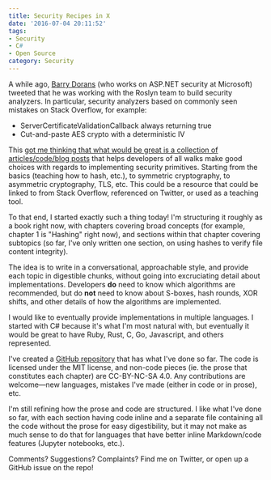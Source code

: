 ```yaml
---
title: Security Recipes in X
date: '2016-07-04 20:11:52'
tags:
- Security
- C#
- Open Source
category: Security
---
```


A while ago, [Barry Dorans][blowdart] (who works on ASP.NET security at
Microsoft) tweeted that he was working with the Roslyn team to build security
analyzers. In particular, security analyzers based on commonly seen mistakes on
Stack Overflow, for example:

* ServerCertificateValidationCallback always returning true
* Cut-and-paste AES crypto with a deterministic IV

This
[got me thinking that what would be great is a collection of articles/code/blog posts][tweet] that
helps developers of all walks make good choices with regards to implementing
security primitives. Starting from the basics (teaching how to hash, etc.), to
symmetric cryptography, to asymmetric cryptography, TLS, etc. This could be a
resource that could be linked to from Stack Overflow, referenced on Twitter, or
used as a teaching tool.

To that end, I started exactly such a thing today! I'm structuring it roughly as
a book right now, with chapters covering broad concepts (for example, chapter 1
is "Hashing" right now), and sections within that chapter covering subtopics (so
far, I've only written one section, on using hashes to verify file content
integrity).

The idea is to write in a conversational, approachable style, and provide each
topic in digestible chunks, without going into excruciating detail about
implementations. Developers **do** need to know which algorithms are
recommended, but do **not** need to know about S-boxes, hash rounds, XOR shifts,
and other details of how the algorithms are implemented.

I would like to eventually provide implementations in multiple languages. I
started with C# because it's what I'm most natural with, but eventually it would
be great to have Ruby, Rust, C, Go, Javascript, and others represented.

I've created a [GitHub repository][repo] that has what I've done so far. The
code is licensed under the MIT license, and non-code pieces (ie. the prose that
constitutes each chapter) are CC-BY-NC-SA 4.0. Any contributions are
welcome&mdash;new languages, mistakes I've made (either in code or in prose),
etc.

I'm still refining how the prose and code are structured. I like what I've done
so far, with each section having code inline and a separate file containing all
the code without the prose for easy digestibility, but it may not make as much
sense to do that for languages that have better inline Markdown/code features
(Jupyter notebooks, etc.).

Comments? Suggestions? Complaints? Find me on Twitter, or open up a GitHub issue
on the repo!

[blowdart]: https://twitter.com/blowdart
[tweet]: https://twitter.com/bojanrajkovic/status/738147338657484800
[repo]: https://github.com/bojanrajkovic/security-recipes-in-x
